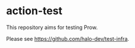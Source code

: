 # action-test

This repository aims for testing Prow.

Please see <https://github.com/halo-dev/test-infra>.

